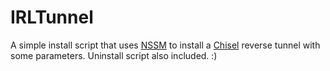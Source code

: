 # IRLTunnel

A simple install script that uses [NSSM](https://nssm.cc/) to install a [Chisel](https://github.com/jpillora/chisel) reverse tunnel with some parameters.
Uninstall script also included. :)

